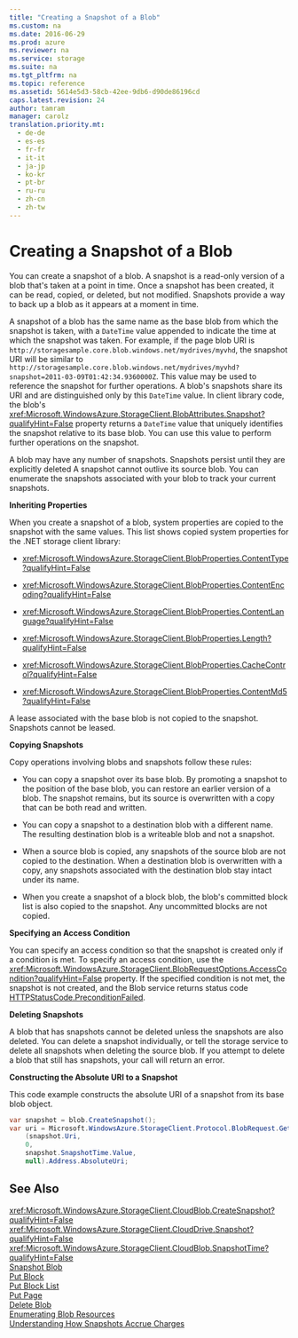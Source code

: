 ```yaml
---
title: "Creating a Snapshot of a Blob"
ms.custom: na
ms.date: 2016-06-29
ms.prod: azure
ms.reviewer: na
ms.service: storage
ms.suite: na
ms.tgt_pltfrm: na
ms.topic: reference
ms.assetid: 5614e5d3-58cb-42ee-9db6-d90de86196cd
caps.latest.revision: 24
author: tamram
manager: carolz
translation.priority.mt: 
  - de-de
  - es-es
  - fr-fr
  - it-it
  - ja-jp
  - ko-kr
  - pt-br
  - ru-ru
  - zh-cn
  - zh-tw
---
```

# Creating a Snapshot of a Blob
You can create a snapshot of a blob. A snapshot is a read-only version of a blob that's taken at a point in time. Once a snapshot has been created, it can be read, copied, or deleted, but not modified. Snapshots provide a way to back up a blob as it appears at a moment in time.  
  
 A snapshot of a blob has the same name as the base blob from which the snapshot is taken, with a `DateTime` value appended to indicate the time at which the snapshot was taken. For example, if the page blob URI is `http://storagesample.core.blob.windows.net/mydrives/myvhd`, the snapshot URI will be similar to `http://storagesample.core.blob.windows.net/mydrives/myvhd?snapshot=2011-03-09T01:42:34.9360000Z`. This value may be used to reference the snapshot for further operations. A blob's snapshots share its URI and are distinguished only by this `DateTime` value. In client library code, the blob's <xref:Microsoft.WindowsAzure.StorageClient.BlobAttributes.Snapshot?qualifyHint=False> property returns a `DateTime` value that uniquely identifies the snapshot relative to its base blob. You can use this value to perform further operations on the snapshot.  
  
 A blob may have any number of snapshots. Snapshots persist until they are explicitly deleted A snapshot cannot outlive its source blob. You can enumerate the snapshots associated with your blob to track your current snapshots.  
  
 **Inheriting Properties**  
  
 When you create a snapshot of a blob, system properties are copied to the snapshot with the same values. This list shows copied system properties for the .NET storage client library:  
  
-   <xref:Microsoft.WindowsAzure.StorageClient.BlobProperties.ContentType?qualifyHint=False>  
  
-   <xref:Microsoft.WindowsAzure.StorageClient.BlobProperties.ContentEncoding?qualifyHint=False>  
  
-   <xref:Microsoft.WindowsAzure.StorageClient.BlobProperties.ContentLanguage?qualifyHint=False>  
  
-   <xref:Microsoft.WindowsAzure.StorageClient.BlobProperties.Length?qualifyHint=False>  
  
-   <xref:Microsoft.WindowsAzure.StorageClient.BlobProperties.CacheControl?qualifyHint=False>  
  
-   <xref:Microsoft.WindowsAzure.StorageClient.BlobProperties.ContentMd5?qualifyHint=False>  
  
 A lease associated with the base blob is not copied to the snapshot. Snapshots cannot be leased.  
  
 **Copying Snapshots**  
  
 Copy operations involving blobs and snapshots follow these rules:  
  
-   You can copy a snapshot over its base blob. By promoting a snapshot to the position of the base blob, you can restore an earlier version of a blob. The snapshot remains, but its source is overwritten with a copy that can be both read and written.  
  
-   You can copy a snapshot to a destination blob with a different name. The resulting destination blob is a writeable blob and not a snapshot.  
  
-   When a source blob is copied, any snapshots of the source blob are not copied to the destination. When a destination blob is overwritten with a copy, any snapshots associated with the destination blob stay intact under its name.  
  
-   When you create a snapshot of a block blob, the blob's committed block list is also copied to the snapshot. Any uncommitted blocks are not copied.  
  
 **Specifying an Access Condition**  
  
 You can specify an access condition so that the snapshot is created only if a condition is met. To specify an access condition, use the <xref:Microsoft.WindowsAzure.StorageClient.BlobRequestOptions.AccessCondition?qualifyHint=False> property. If the specified condition is not met, the snapshot is not created, and the Blob service returns status code [HTTPStatusCode.PreconditionFailed](http://msdn.microsoft.com/library/system.net.httpstatuscode.aspx).  
  
 **Deleting Snapshots**  
  
 A blob that has snapshots cannot be deleted unless the snapshots are also deleted. You can delete a snapshot individually, or tell the storage service to delete all snapshots when deleting the source blob. If you attempt to delete a blob that still has snapshots, your call will return an error.  
  
 **Constructing the Absolute URI to a Snapshot**  
  
 This code example constructs the absolute URI of a snapshot from its base blob object.  
  
```c#  
var snapshot = blob.CreateSnapshot();  
var uri = Microsoft.WindowsAzure.StorageClient.Protocol.BlobRequest.Get  
    (snapshot.Uri,   
    0,   
    snapshot.SnapshotTime.Value,   
    null).Address.AbsoluteUri;  
```  
  
## See Also  
 <xref:Microsoft.WindowsAzure.StorageClient.CloudBlob.CreateSnapshot?qualifyHint=False>   
 <xref:Microsoft.WindowsAzure.StorageClient.CloudDrive.Snapshot?qualifyHint=False>   
 <xref:Microsoft.WindowsAzure.StorageClient.CloudBlob.SnapshotTime?qualifyHint=False>   
 [Snapshot Blob](../rest-conceptual/Snapshot-Blob.md)   
 [Put Block](../rest-conceptual/Put-Block.md)   
 [Put Block List](../rest-conceptual/Put-Block-List.md)   
 [Put Page](../rest-conceptual/Put-Page.md)   
 [Delete Blob](../rest-conceptual/Delete-Blob.md)   
 [Enumerating Blob Resources](../rest-conceptual/Enumerating-Blob-Resources.md)   
 [Understanding How Snapshots Accrue Charges](../rest-conceptual/Understanding-How-Snapshots-Accrue-Charges.md)